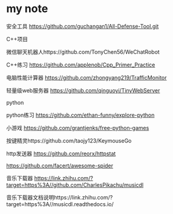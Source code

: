 # my note
安全工具
https://github.com/guchangan1/All-Defense-Tool.git

C++项目

微信聊天机器人https://github.com/TonyChen56/WeChatRobot

C++练习 https://github.com/applenob/Cpp_Primer_Practice

电脑性能计算器 https://github.com/zhongyang219/TrafficMonitor

轻量级web服务器 https://github.com/qinguoyi/TinyWebServer

python

python练习 https://github.com/ethan-funny/explore-python

小游戏 https://github.com/grantjenks/free-python-games

按键精灵https://github.com/taojy123/KeymouseGo

http发送器 https://github.com/reorx/httpstat

https://github.com/facert/awesome-spider

音乐下载器 https://link.zhihu.com/?target=https%3A//github.com/CharlesPikachu/musicdl

音乐下载器文档说明https://link.zhihu.com/?target=https%3A//musicdl.readthedocs.io/
